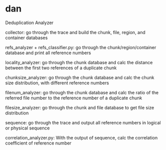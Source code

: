 # dan
Deduplication Analyzer

collector: go through the trace and build the chunk, file, region, and container databases

refs\_analyzer + refs\_classifier.py: go through the chunk/region/container database and print all reference numbers

locality\_analyzer: go through the chunk database and calc the distance between the first two references of a duplicate chunk

chunksize\_analyzer: go through the chunk database and calc the chunk size distribution, with different reference numbers

filenum\_analyzer: go through the chunk database and calc the ratio of the referred file number to the reference number of a duplicate chunk

filesize\_analyzer: go through the chunk and file database to get file size distribution

sequence: go through the trace and output all reference numbers in logical or physical sequence

correlation\_analyzer.py: With the output of sequence, calc the correlation coefficient of reference number
